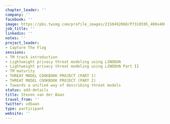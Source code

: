 ```yaml
---
chapter_leader: ''
company: ''
facebook: ''
image: https://pbs.twimg.com/profile_images/2150492060/P7310595_400x400.JPG
job_title: ''
linkedin: ''
notes: ''
project_leader:
- Capture The Flag
sessions:
- TM track introduction
- Lightweight privacy threat modeling using LINDDUN
- Lightweight privacy threat modeling using LINDDUN Part II
- TM maturity
- THREAT MODEL COOKBOOK PROJECT (PART 1)
- THREAT MODEL COOKBOOK PROJECT (PART 2)
- Towards a unified way of describing threat models
status: add-details
title: Steven van der Baan
travel_from: ''
twitter: vdbaan
type: participant
website: ''
---
```


<!-- put more details about participant here -->